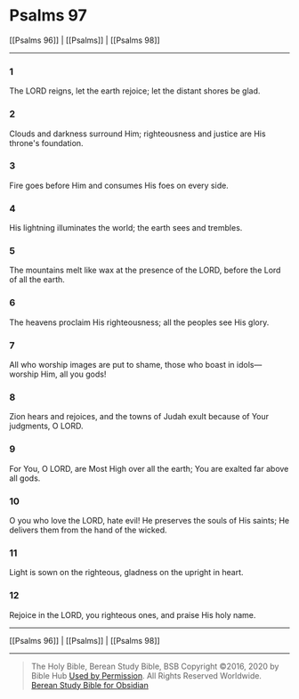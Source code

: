 # Psalms 97

[[Psalms 96]] | [[Psalms]] | [[Psalms 98]]

---

### 1
The LORD reigns, let the earth rejoice; let the distant shores be glad.

### 2
Clouds and darkness surround Him; righteousness and justice are His throne's foundation.

### 3
Fire goes before Him and consumes His foes on every side.

### 4
His lightning illuminates the world; the earth sees and trembles.

### 5
The mountains melt like wax at the presence of the LORD, before the Lord of all the earth.

### 6
The heavens proclaim His righteousness; all the peoples see His glory.

### 7
All who worship images are put to shame, those who boast in idols—worship Him, all you gods!

### 8
Zion hears and rejoices, and the towns of Judah exult because of Your judgments, O LORD.

### 9
For You, O LORD, are Most High over all the earth; You are exalted far above all gods.

### 10
O you who love the LORD, hate evil! He preserves the souls of His saints; He delivers them from the hand of the wicked.

### 11
Light is sown on the righteous, gladness on the upright in heart.

### 12
Rejoice in the LORD, you righteous ones, and praise His holy name.

---

[[Psalms 96]] | [[Psalms]] | [[Psalms 98]]

---

> The Holy Bible, Berean Study Bible, BSB
> Copyright &copy;2016, 2020 by Bible Hub
> [Used by Permission](https://berean.bible/terms.htm). All Rights Reserved Worldwide.
> [Berean Study Bible for Obsidian](https://github.com/gapmiss/berean-study-bible-for-obsidian)

